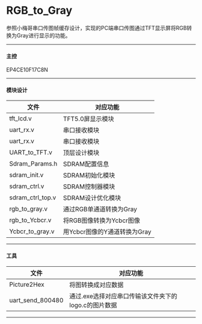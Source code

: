 # RGB_to_Gray

参照小梅哥串口传图帧缓存设计，实现的PC端串口传图通过TFT显示屏将RGB转换为Gray进行显示的功能。

***

#### 主控

EP4CE10F17C8N

***

#### 模块设计

| 文件 | 对应功能 |
| --------- | ---------------- |
| tft_lcd.v | TFT5.0屏显示模块 |
| uart_rx.v | 串口接收模块     |
|uart_rx.v	|串口接收模块			|
|UART_to_TFT.v		|顶层设计模块			|
|Sdram_Params.h		|SDRAM配置信息		|
|sdram_init.v		|SDRAM初始化模块	|
|sdram_ctrl.v		|SDRAM控制器模块	|
|sdram_ctrl_top.v	|SDRAM设计优化模块 |
|rgb_to_gray.v      |通过RGB单通道转换为Gray|
|rgb_to_Ycbcr.v     |将RGB图像转换为Ycbcr图像 |
|Ycbcr_to_gray.v    |用Ycbcr图像的Y通道转换为Gray|

***

#### 工具
| 文件 | 对应功能 |
| --------- | ---------------- |
|Picture2Hex 	|将图转换成对应数据|
|uart_send_800480	 |通过.exe选择对应串口传输该文件夹下的logo.c的图片数据|

***



